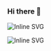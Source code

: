 ### Hi there 👋

![Inline SVG](data:image/svg+xml,%3Csvg%3E%3Crect%20width%3D%22100%22%20height%3D%22100%22%20fill%3D%22red%22%2F%3E%3C%2Fsvg%3E)

<img src="data:image/svg+xml,%3Csvg%3E%3Crect%20width%3D%22100%22%20height%3D%22100%22%20fill%3D%22red%22%2F%3E%3C%2Fsvg%3E" alt="Inline SVG">

<!--
**Dinkycodes/Dinkycodes** is a ✨ _special_ ✨ repository because its `README.md` (this file) appears on your GitHub profile.

Here are some ideas to get you started:

- 🔭 I’m currently working on ...
- 🌱 I’m currently learning ...
- 👯 I’m looking to collaborate on ...
- 🤔 I’m looking for help with ...
- 💬 Ask me about ...
- 📫 How to reach me: ...
- 😄 Pronouns: ...
- ⚡ Fun fact: ...
-->

